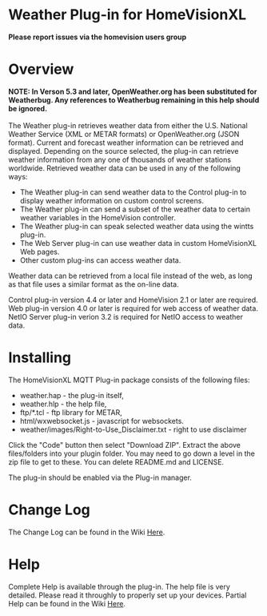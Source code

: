 # Weather Plug-in for HomeVisionXL

**Please report issues via the homevision users group**

# Overview

<b>
NOTE: In Verson 5.3 and later, OpenWeather.org has been substituted for Weatherbug.
Any references to Weatherbug remaining in this help should be ignored.
</b>
<br>
<br>
The Weather plug-in retrieves weather data from either
the U.S. National Weather Service (XML or METAR formats)  
or OpenWeather.org (JSON format).
Current and forecast weather information can be retrieved and displayed.
Depending on the source selected, the plug-in can retrieve weather information
from any one of thousands of weather stations worldwide.
Retrieved weather data can be used in any of the following ways:
<ul>
<li>The Weather plug-in can send weather data to
the Control plug-in to display weather information on custom control screens.
<li>
The Weather plug-in can send a subset of the
 weather data to certain weather variables in the HomeVision controller.
<li>
The Weather plug-in can speak selected weather data using the wintts plug-in.
<li>
The Web Server plug-in can use weather data in custom HomeVisionXL Web pages.
<li>
Other custom plug-ins can access weather data.
</ul>
<p>
Weather data can be retrieved from a local file instead of the web,
as long as that file uses a similar format as the on-line data.
</p><p>
Control plug-in version
4.4 or later and HomeVision 2.1 or later are
required.
Web plug-in version 4.0 or later is required for web access of weather data.
NetIO Server plug-in verion 3.2 is required for NetIO access to weather data.
</p>


# Installing

The HomeVisionXL MQTT Plug-in package consists of the following files: 
* weather.hap - the plug-in itself, 
* weather.hlp - the help file,
* ftp/*.tcl - ftp library for METAR,
* html/wxwebsocket.js - javascript for websockets.
* weather/images/Right-to-Use_Disclaimer.txt  - right to use disclaimer

Click the "Code" button then select "Download ZIP".
Extract the above files/folders into your plugin folder.
You may need to go down a level in the zip file to get to these.
You can delete README.md and LICENSE.

The plug-in should be enabled via the Plug-in manager.

# Change Log

The Change Log can be found in the Wiki [Here](https://github.com/rebel7580/Weather-Plug-in-For-HomeVisionXL/wiki/Change-Log).

# Help

Complete Help is available through the plug-in.
The help file is very detailed. Please read it throughly to properly set up your devices.
Partial Help can be found in the Wiki [Here](https://github.com/rebel7580/Weather-Plug-in-For-HomeVisionXL/wiki/Introduction-to-the-Weather-Plug-in).

